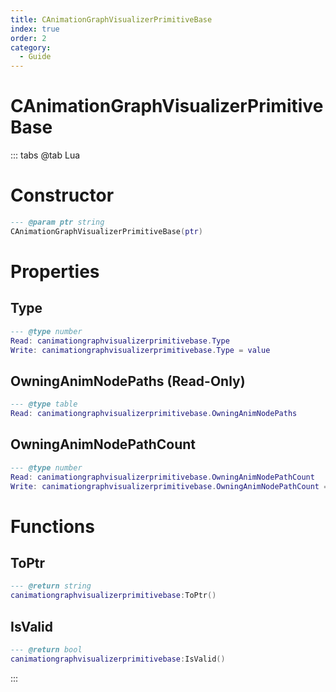 ```yaml
---
title: CAnimationGraphVisualizerPrimitiveBase
index: true
order: 2
category:
  - Guide
---
```


# CAnimationGraphVisualizerPrimitiveBase

::: tabs
@tab Lua
# Constructor
```lua
--- @param ptr string
CAnimationGraphVisualizerPrimitiveBase(ptr)
```
# Properties
## Type 
```lua
--- @type number
Read: canimationgraphvisualizerprimitivebase.Type
Write: canimationgraphvisualizerprimitivebase.Type = value
```
## OwningAnimNodePaths (Read-Only)
```lua
--- @type table
Read: canimationgraphvisualizerprimitivebase.OwningAnimNodePaths
```
## OwningAnimNodePathCount 
```lua
--- @type number
Read: canimationgraphvisualizerprimitivebase.OwningAnimNodePathCount
Write: canimationgraphvisualizerprimitivebase.OwningAnimNodePathCount = value
```
# Functions
## ToPtr
```lua
--- @return string
canimationgraphvisualizerprimitivebase:ToPtr()
```
## IsValid
```lua
--- @return bool
canimationgraphvisualizerprimitivebase:IsValid()
```

:::
